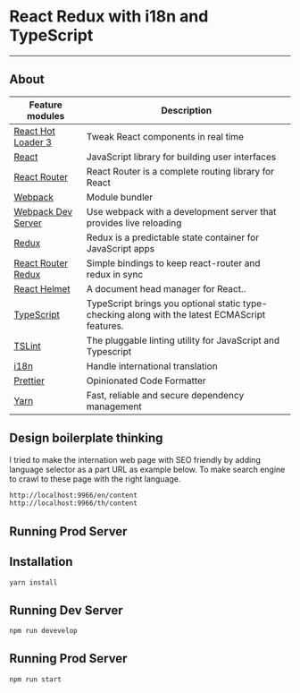 # React Redux with i18n and TypeScript

---

## About

| Feature modules                                                                                                                                                                                                                  | Description                                                     |
|-----------------------------------------------------------------------------------------------------------------------------------------------------------------------------------------------------------------------------|-----------------------------------------------------------------|
| [React Hot Loader 3](https://github.com/gaearon/react-hot-loader)                 | Tweak React components in real time |
| [React](https://github.com/facebook/react)                                        | JavaScript library for building user interfaces  |
| [React Router](https://github.com/rackt/react-router)                             | React Router is a complete routing library for React    |
| [Webpack](http://webpack.github.io)                                               | Module bundler                       |
| [Webpack Dev Server](https://github.com/webpack/webpack-dev-server)              | Use webpack with a development server that provides live reloading                                                |
| [Redux](http://redux.js.org/)                                                     | Redux is a predictable state container for JavaScript apps                           |
| [React Router Redux](https://github.com/reactjs/react-router-redux)               | Simple bindings to keep react-router and redux in sync                                        |
| [React Helmet](https://github.com/nfl/react-helmet)               | A document head manager for React..                                        |
| [TypeScript](https://www.typescriptlang.org)                                                       | TypeScript brings you optional static type-checking along with the latest ECMAScript features.                                            |
| [TSLint](http://tslint.org)                                                       | The pluggable linting utility for JavaScript and Typescript                                            |
| [i18n](https://i18next.com) | Handle international translation |
| [Prettier](https://github.com/prettier/prettier) | Opinionated Code Formatter |
| [Yarn](https://yarnpkg.com) | Fast, reliable and secure dependency management |

## Design boilerplate thinking

I tried to make the internation web page with SEO friendly by adding language selector as a part URL as example below. To make search engine to crawl to these page with the right language.

```bash
http://localhost:9966/en/content
http://localhost:9966/th/content
```

## Running Prod Server

## Installation

```bash
yarn install
```

## Running Dev Server

```bash
npm run devevelop
```

## Running Prod Server

```bash
npm run start
```
